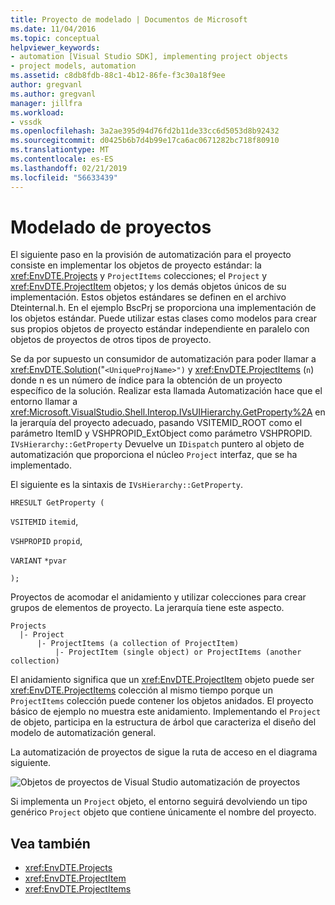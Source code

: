 ```yaml
---
title: Proyecto de modelado | Documentos de Microsoft
ms.date: 11/04/2016
ms.topic: conceptual
helpviewer_keywords:
- automation [Visual Studio SDK], implementing project objects
- project models, automation
ms.assetid: c8db8fdb-88c1-4b12-86fe-f3c30a18f9ee
author: gregvanl
ms.author: gregvanl
manager: jillfra
ms.workload:
- vssdk
ms.openlocfilehash: 3a2ae395d94d76fd2b11de33cc6d5053d8b92432
ms.sourcegitcommit: d0425b6b7d4b99e17ca6ac0671282bc718f80910
ms.translationtype: MT
ms.contentlocale: es-ES
ms.lasthandoff: 02/21/2019
ms.locfileid: "56633439"
---
```

# <a name="project-modeling"></a>Modelado de proyectos
El siguiente paso en la provisión de automatización para el proyecto consiste en implementar los objetos de proyecto estándar: la <xref:EnvDTE.Projects> y `ProjectItems` colecciones; el `Project` y <xref:EnvDTE.ProjectItem> objetos; y los demás objetos únicos de su implementación. Estos objetos estándares se definen en el archivo Dteinternal.h. En el ejemplo BscPrj se proporciona una implementación de los objetos estándar. Puede utilizar estas clases como modelos para crear sus propios objetos de proyecto estándar independiente en paralelo con objetos de proyectos de otros tipos de proyecto.

 Se da por supuesto un consumidor de automatización para poder llamar a <xref:EnvDTE.Solution>("`<UniqueProjName>")` y <xref:EnvDTE.ProjectItems> (`n`) donde n es un número de índice para la obtención de un proyecto específico de la solución. Realizar esta llamada Automatización hace que el entorno llamar a <xref:Microsoft.VisualStudio.Shell.Interop.IVsUIHierarchy.GetProperty%2A> en la jerarquía del proyecto adecuado, pasando VSITEMID_ROOT como el parámetro ItemID y VSHPROPID_ExtObject como parámetro VSHPROPID. `IVsHierarchy::GetProperty` Devuelve un `IDispatch` puntero al objeto de automatización que proporciona el núcleo `Project` interfaz, que se ha implementado.

 El siguiente es la sintaxis de `IVsHierarchy::GetProperty`.

 `HRESULT GetProperty (`

 `VSITEMID` `itemid`,

 `VSHPROPID` `propid`,

 `VARIANT` `*pvar`

 `);`

 Proyectos de acomodar el anidamiento y utilizar colecciones para crear grupos de elementos de proyecto. La jerarquía tiene este aspecto.

```
Projects
  |- Project
      |- ProjectItems (a collection of ProjectItem)
          |- ProjectItem (single object) or ProjectItems (another collection)
```

 El anidamiento significa que un <xref:EnvDTE.ProjectItem> objeto puede ser <xref:EnvDTE.ProjectItems> colección al mismo tiempo porque un `ProjectItems` colección puede contener los objetos anidados. El proyecto básico de ejemplo no muestra este anidamiento. Implementando el `Project` de objeto, participa en la estructura de árbol que caracteriza el diseño del modelo de automatización general.

 La automatización de proyectos de sigue la ruta de acceso en el diagrama siguiente.

 ![Objetos de proyectos de Visual Studio](../../extensibility/internals/media/projectobjects.gif "ProjectObjects") automatización de proyectos

 Si implementa un `Project` objeto, el entorno seguirá devolviendo un tipo genérico `Project` objeto que contiene únicamente el nombre del proyecto.

## <a name="see-also"></a>Vea también
- <xref:EnvDTE.Projects>
- <xref:EnvDTE.ProjectItem>
- <xref:EnvDTE.ProjectItems>